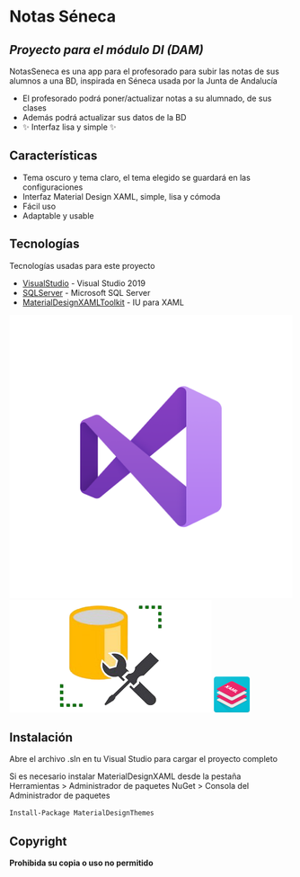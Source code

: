 # Notas Séneca
## _Proyecto para el módulo DI (DAM)_

NotasSeneca es una app para el profesorado para subir las notas de sus alumnos a una BD, inspirada en Séneca usada por la Junta de Andalucía


- El profesorado podrá poner/actualizar notas a su alumnado, de sus clases
- Además podrá actualizar sus datos de la BD
- ✨ Interfaz lisa y simple ✨


## Características

- Tema oscuro y tema claro, el tema elegido se guardará en las configuraciones
- Interfaz Material Design XAML, simple, lisa y cómoda
- Fácil uso
- Adaptable y usable



## Tecnologías

Tecnologías usadas para este proyecto

- [VisualStudio](https://visualstudio.microsoft.com/es/vs/) - Visual Studio 2019
- [SQLServer](https://docs.microsoft.com/es-es/sql/ssms/download-sql-server-management-studio-ssms?view=sql-server-ver15) - Microsoft SQL Server
- [MaterialDesignXAMLToolkit](https://github.com/MaterialDesignInXAML/MaterialDesignInXamlToolkit) - IU para XAML


![Visual Studio](web/images/VS64.png "Visual Studio Developer 2019")
![SSMS](web/images/SSMS64.png "SQL Server Management Studio")
![Interfaz de Material Design XAML](web/images/MD4XAML64.png "Material Design In XAML Toolkit")

## Instalación

Abre el archivo .sln en tu Visual Studio para cargar el proyecto completo

Si es necesario instalar MaterialDesignXAML desde la pestaña Herramientas > Administrador de paquetes NuGet > Consola del Administrador de paquetes

```sh
Install-Package MaterialDesignThemes
````

## Copyright

**Prohibida su copia o uso no permitido**